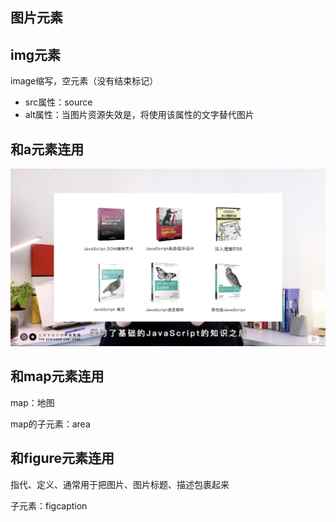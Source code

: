 ## 图片元素

## img元素

image缩写，空元素（没有结束标记）

* src属性：source
* alt属性：当图片资源失效是，将使用该属性的文字替代图片

## 和a元素连用

<a href="./imag/image1.jpg">
        <img src="imag/image1.jpg" alt="这是一张图片">
    </a>

## 和map元素连用

map：地图

map的子元素：area

## 和figure元素连用

指代、定义、通常用于把图片、图片标题、描述包裹起来

子元素：figcaption